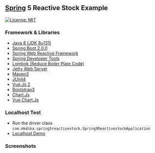## [Spring](https://spring.io/) 5 Reactive Stock Example
[![License: MIT](https://img.shields.io/badge/License-MIT-blue.svg)](/LICENSE)

### Framework & Libraries
- [Java 8 (JDK 8u131)](http://www.oracle.com/technetwork/java/javase/downloads/jdk8-downloads-2133151.html)
- [Spring Boot 2.0.0](https://docs.spring.io/spring-boot/docs/current-SNAPSHOT/reference/htmlsingle/)
- [Spring Web Reactive Framework](http://docs.spring.io/spring-framework/docs/5.0.0.M1/spring-framework-reference/html/web-reactive.html)
- [Spring Developer Tools](https://docs.spring.io/spring-boot/docs/current/reference/html/using-boot-devtools.html)
- [Lombok (Reduce Boiler Plate Code)](https://projectlombok.org/)
- [Jetty Web Server](http://www.eclipse.org/jetty/)
- [Maven3](https://maven.apache.org/)
- [JUnit4](http://junit.org/junit4/)
- [Vue.Js 2](https://vuejs.org/)
- [Bootstrap3](http://getbootstrap.com/)
- [Chart.Js](http://www.chartjs.org/)
- [Vue Chart.Js](https://github.com/kevinongko/vue-chart-js)

### Localhost Test
- Run the driver class `com.mkdika.spring5reactivestock.Spring5ReactivestockApplication`
- [Localhost Demo](http://localhost:8123/)

### Screenshots

